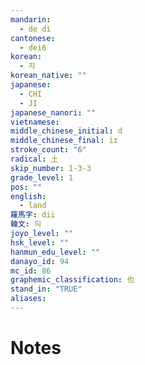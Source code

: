 ```yaml
---
mandarin:
  - de dì
cantonese:
  - dei6
korean:
  - 지
korean_native: ""
japanese:
  - CHI
  - JI
japanese_nanori: ""
vietnamese:
middle_chinese_initial: d
middle_chinese_final: iɪ
stroke_count: "6"
radical: 土
skip_number: 1-3-3
grade_level: 1
pos: ""
english:
  - land
羅馬字: dii
韓文: 듸
joyo_level: ""
hsk_level: ""
hanmun_edu_level: ""
danayo_id: 94
mc_id: 86
graphemic_classification: 也
stand_in: "TRUE"
aliases:
---
```


# Notes
